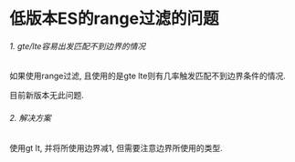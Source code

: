 # 低版本ES的range过滤的问题

###### 1. gte/lte容易出发匹配不到边界的情况

如果使用range过滤, 且使用的是gte lte则有几率触发匹配不到边界条件的情况.

目前新版本无此问题.

###### 2. 解决方案

使用gt lt, 并将所使用边界减1, 但需要注意边界所使用的类型.